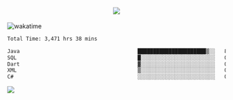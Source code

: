 <h1 align="center">
  <img src="https://readme-typing-svg.herokuapp.com/?font=Righteous&size=35&center=true&vCenter=true&width=500&height=70&duration=4000&lines=Hi!+%F0%9F%91%8B+I%27m+Ali%20Osman!;" />
</h1>


![wakatime](https://wakatime.com/share/@aliosmanoktar/3a8ffe71-6da4-4964-913b-2f09afbe53bf.svg?cache=none)
<!--START_SECTION:waka-->

```txt
Total Time: 3,471 hrs 38 mins

Java                                      ██████████████████████▒░░   89.16 %
SQL                                       █░░░░░░░░░░░░░░░░░░░░░░░░   03.90 %
Dart                                      ▓░░░░░░░░░░░░░░░░░░░░░░░░   02.00 %
XML                                       ▒░░░░░░░░░░░░░░░░░░░░░░░░   01.07 %
C#                                        ░░░░░░░░░░░░░░░░░░░░░░░░░   00.66 %
```

<!--END_SECTION:waka-->

<img src="https://profile-counter.glitch.me/aliosmanoktar/count.svg" />

